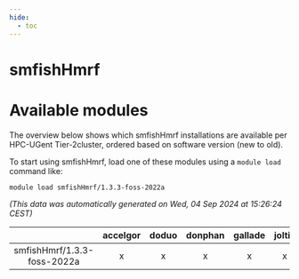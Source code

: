```yaml
---
hide:
  - toc
---
```


smfishHmrf
==========

# Available modules


The overview below shows which smfishHmrf installations are available per HPC-UGent Tier-2cluster, ordered based on software version (new to old).

To start using smfishHmrf, load one of these modules using a `module load` command like:

```shell
module load smfishHmrf/1.3.3-foss-2022a
```

*(This data was automatically generated on Wed, 04 Sep 2024 at 15:26:24 CEST)*  

| |accelgor|doduo|donphan|gallade|joltik|shinx|skitty|
| :---: | :---: | :---: | :---: | :---: | :---: | :---: | :---: |
|smfishHmrf/1.3.3-foss-2022a|x|x|x|x|x|-|x|
